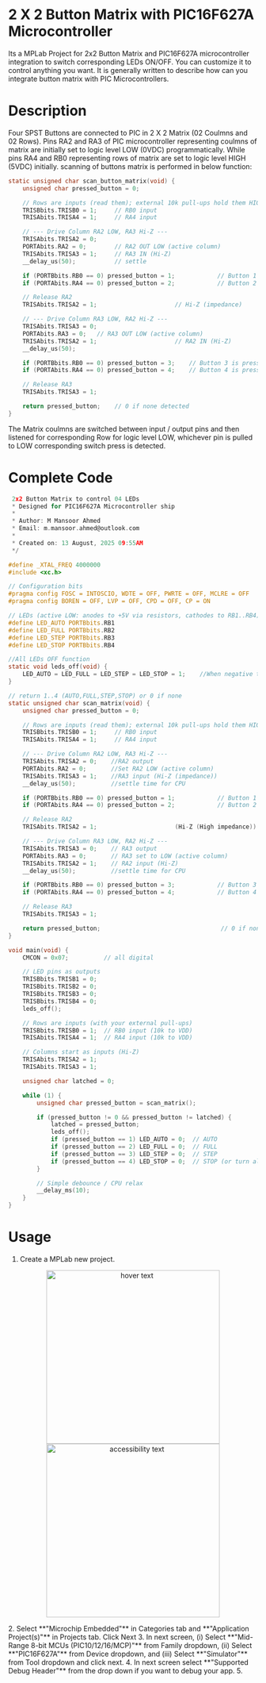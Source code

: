# 2 X 2 Button Matrix with PIC16F627A Microcontroller
Its a MPLab Project for 2x2 Button Matrix and PIC16F627A microcontroller integration to switch corresponding LEDs ON/OFF. You can customize it to control anything you want. It is generally written to describe how can you integrate button matrix with  PIC Microcontrollers.

# Description
Four SPST Buttons are connected to PIC in 2 X 2 Matrix (02 Coulmns and 02 Rows). Pins RA2 and RA3 of PIC microcontroller representing coulmns of matrix are initially set to logic level LOW (0VDC) programmatically. While pins RA4 and RB0 representing rows of matrix are set to logic level HIGH (5VDC) initially.
scanning of buttons matrix is performed in below function:
```C Code
static unsigned char scan_button_matrix(void) {
    unsigned char pressed_button = 0;

    // Rows are inputs (read them); external 10k pull-ups hold them HIGH
    TRISBbits.TRISB0 = 1;     // RB0 input
    TRISAbits.TRISA4 = 1;     // RA4 input

    // --- Drive Column RA2 LOW, RA3 Hi-Z ---
    TRISAbits.TRISA2 = 0;
    PORTAbits.RA2 = 0;        // RA2 OUT LOW (active column)
    TRISAbits.TRISA3 = 1;     // RA3 IN (Hi-Z)
    __delay_us(50);           // settle

    if (PORTBbits.RB0 == 0) pressed_button = 1;            // Button 1 is pressed RB0-RA2
    if (PORTAbits.RA4 == 0) pressed_button = 2;            // Button 2 is pressed RA4-RA2

    // Release RA2
    TRISAbits.TRISA2 = 1;                      // Hi-Z (impedance)

    // --- Drive Column RA3 LOW, RA2 Hi-Z ---
    TRISAbits.TRISA3 = 0;
    PORTAbits.RA3 = 0;   // RA3 OUT LOW (active column)
    TRISAbits.TRISA2 = 1;                      // RA2 IN (Hi-Z)
    __delay_us(50);

    if (PORTBbits.RB0 == 0) pressed_button = 3;    // Button 3 is pressed (RB0-RA3)
    if (PORTAbits.RA4 == 0) pressed_button = 4;    // Button 4 is pressed (RA4-RA3)

    // Release RA3
    TRISAbits.TRISA3 = 1;

    return pressed_button;    // 0 if none detected
}
```


The Matrix coulmns are switched between input / output pins and then listened for corresponding Row for logic level LOW, whichever pin is pulled to LOW corresponding switch press is detected.

# Complete Code
```C Code/*
 2x2 Button Matrix to control 04 LEDs
 * Designed for PIC16F627A Microcontroller ship
 * 
 * Author: M Mansoor Ahmed
 * Email: m.mansoor.ahmed@outlook.com
 * 
 * Created on: 13 August, 2025 09:55AM
 */

#define _XTAL_FREQ 4000000
#include <xc.h>

// Configuration bits
#pragma config FOSC = INTOSCIO, WDTE = OFF, PWRTE = OFF, MCLRE = OFF
#pragma config BOREN = OFF, LVP = OFF, CPD = OFF, CP = ON

// LEDs (active LOW: anodes to +5V via resistors, cathodes to RB1..RB4)
#define LED_AUTO PORTBbits.RB1
#define LED_FULL PORTBbits.RB2
#define LED_STEP PORTBbits.RB3
#define LED_STOP PORTBbits.RB4

//All LEDs OFF function
static void leds_off(void) {
    LED_AUTO = LED_FULL = LED_STEP = LED_STOP = 1;    //When negative terminal is active HIGH LEDs are OFF
}

// return 1..4 (AUTO,FULL,STEP,STOP) or 0 if none
static unsigned char scan_matrix(void) {
    unsigned char pressed_button = 0;

    // Rows are inputs (read them); external 10k pull-ups hold them HIGH
    TRISBbits.TRISB0 = 1;     // RB0 input
    TRISAbits.TRISA4 = 1;     // RA4 input

    // --- Drive Column RA2 LOW, RA3 Hi-Z ---
    TRISAbits.TRISA2 = 0;    //RA2 output
    PORTAbits.RA2 = 0;       //Set RA2 LOW (active column)
    TRISAbits.TRISA3 = 1;    //RA3 input (Hi-Z (impedance))
    __delay_us(50);          //settle time for CPU

    if (PORTBbits.RB0 == 0) pressed_button = 1;            // Button 1 pressed (RB0-RA2)
    if (PORTAbits.RA4 == 0) pressed_button = 2;            // Button 2 pressed (RA4-RA2)

    // Release RA2
    TRISAbits.TRISA2 = 1;                      (Hi-Z (High impedance))

    // --- Drive Column RA3 LOW, RA2 Hi-Z ---
    TRISAbits.TRISA3 = 0;    // RA3 output
    PORTAbits.RA3 = 0;       // RA3 set to LOW (active column)
    TRISAbits.TRISA2 = 1;    // RA2 input (Hi-Z)
    __delay_us(50);          //settle time for CPU

    if (PORTBbits.RB0 == 0) pressed_button = 3;            // Button 3 pressed (RB0-RA3)
    if (PORTAbits.RA4 == 0) pressed_button = 4;            // Button 4 pressed (RA4-RA3)

    // Release RA3
    TRISAbits.TRISA3 = 1;

    return pressed_button;                                  // 0 if none detected
}

void main(void) {
    CMCON = 0x07;          // all digital

    // LED pins as outputs
    TRISBbits.TRISB1 = 0;
    TRISBbits.TRISB2 = 0;
    TRISBbits.TRISB3 = 0;
    TRISBbits.TRISB4 = 0;
    leds_off();

    // Rows are inputs (with your external pull-ups)
    TRISBbits.TRISB0 = 1;  // RB0 input (10k to VDD)
    TRISAbits.TRISA4 = 1;  // RA4 input (10k to VDD)

    // Columns start as inputs (Hi-Z)
    TRISAbits.TRISA2 = 1;
    TRISAbits.TRISA3 = 1;

    unsigned char latched = 0;

    while (1) {
        unsigned char pressed_button = scan_matrix();

        if (pressed_button != 0 && pressed_button != latched) {
            latched = pressed_button;
            leds_off();
            if (pressed_button == 1) LED_AUTO = 0;  // AUTO
            if (pressed_button == 2) LED_FULL = 0;  // FULL
            if (pressed_button == 3) LED_STEP = 0;  // STEP
            if (pressed_button == 4) LED_STOP = 0;  // STOP (or turn all off if you prefer)
        }

        // Simple debounce / CPU relax
        __delay_ms(10);
    }
}
```
# Usage
1. Create a MPLab new project. 
<p align="center">
  <img src="[your_relative_path_here](https://github.com/mansur-fuuast/Button-Matrix/blob/main/images/MPlab%201.png)" width="350" title="hover text">
  <img src="[your_relative_path_here_number_2_large_name](https://github.com/mansur-fuuast/Button-Matrix/blob/main/images/MPlab%201.png)" width="350" alt="accessibility text">
</p>
2. Select **"Microchip Embedded"** in Categories tab and **"Application Project(s)"** in Projects tab. Click Next
3. In next screen,
   (i)    Select **"Mid-Range 8-bit MCUs (PIC10/12/16/MCP)"** from Family dropdown,
   (ii)   Select **"PIC16F627A"** from Device dropdown, and
   (iii)  Select **"Simulator"** from Tool dropdown and click next.
4. In next screen select **"Supported Debug Header"** from the drop down if you want to debug your app.
5. 
